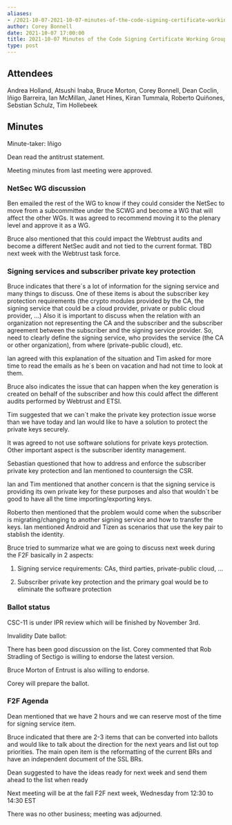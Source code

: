 ```yaml
---
aliases:
- /2021-10-07-2021-10-07-minutes-of-the-code-signing-certificate-working-group/
author: Corey Bonnell
date: 2021-10-07 17:00:00
title: 2021-10-07 Minutes of the Code Signing Certificate Working Group
type: post
---
```


## Attendees 

Andrea Holland, Atsushi Inaba, Bruce Morton, Corey Bonnell, Dean Coclin, Iñigo Barreira, Ian McMillan, Janet Hines, Kiran Tummala, Roberto Quiñones, Sebstian Schulz, Tim Hollebeek

## Minutes 

Minute-taker: Iñigo

Dean read the antitrust statement.

Meeting minutes from last meeting were approved.

### NetSec WG discussion 

Ben emailed the rest of the WG to know if they could consider the NetSec to move from a subcommittee under the SCWG and become a WG that will affect the other WGs. It was agreed to recommend moving it to the plenary level and approve it as a WG.

Bruce also mentioned that this could impact the Webtrust audits and become a different NetSec audit and not tied to the current format. TBD next week with the Webtrust task force.

### Signing services and subscriber private key protection 

Bruce indicates that there´s a lot of information for the signing service and many things to discuss. One of these items is about the subscriber key protection requirements (the crypto modules provided by the CA, the signing service that could be a cloud provider, private or public cloud provider, …) Also it is important to discuss when the relation with an organization not representing the CA and the subscriber and the subscriber agreement between the subscriber and the signing service provider. So, need to clearly define the signing service, who provides the service (the CA or other organization), from where (private-public cloud), etc.

Ian agreed with this explanation of the situation and Tim asked for more time to read the emails as he´s been on vacation and had not time to look at them.

Bruce also indicates the issue that can happen when the key generation is created on behalf of the subscriber and how this could affect the different audits performed by Webtrust and ETSI.

Tim suggested that we can´t make the private key protection issue worse than we have today and Ian would like to have a solution to protect the private keys securely.

It was agreed to not use software solutions for private keys protection. Other important aspect is the subscriber identity management.

Sebastian questioned that how to address and enforce the subscriber private key protection and Ian mentioned to countersign the CSR.

Ian and Tim mentioned that another concern is that the signing service is providing its own private key for these purposes and also that wouldn´t be good to have all the time importing/exporting keys.

Roberto then mentioned that the problem would come when the subscriber is migrating/changing to another signing service and how to transfer the keys. Ian mentioned Android and Tizen as scenarios that use the key pair to stablish the identity.

Bruce tried to summarize what we are going to discuss next week during the F2F basically in 2 aspects:

1. Signing service requirements: CAs, third parties, private-public cloud, …

1. Subscriber private key protection and the primary goal would be to eliminate the software protection

### Ballot status 

CSC-11 is under IPR review which will be finished by November 3rd.

Invalidity Date ballot:

There has been good discussion on the list. Corey commented that Rob Stradling of Sectigo is willing to endorse the latest version.

Bruce Morton of Entrust is also willing to endorse.

Corey will prepare the ballot.

### F2F Agenda 

Dean mentioned that we have 2 hours and we can reserve most of the time for signing service item.

Bruce indicated that there are 2-3 items that can be converted into ballots and would like to talk about the direction for the next years and list out top priorities. The main open item is the reformatting of the current BRs and have an independent document of the SSL BRs.

Dean suggested to have the ideas ready for next week and send them ahead to the list when ready

Next meeting will be at the fall F2F next week, Wednesday from 12:30 to 14:30 EST

There was no other business; meeting was adjourned.